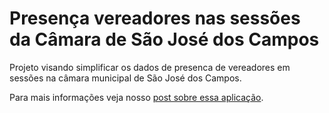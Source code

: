 # Presença vereadores nas sessões da Câmara de São José dos Campos

Projeto visando simplificar os dados de presenca de vereadores em sessões na câmara municipal de São José dos Campos.

Para mais informações veja nosso [post sobre essa aplicação](https://medium.com/@sjcdigital/presenca-dos-vereadores-em-se%C3%A7%C3%B5es-da-c%C3%A2mara-1d841749ca57).
